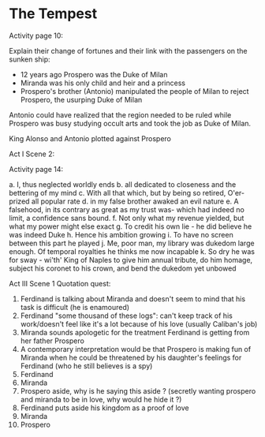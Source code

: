 
# The Tempest 

Activity page 10:

Explain their change of fortunes and their link with the passengers on the sunken ship:

* 12 years ago Prospero was the Duke of Milan
* Miranda was his only child and heir and a princess
* Prospero's brother (Antonio) manipulated the people of Milan to reject Prospero, the usurping Duke of Milan

Antonio could have realized that the region needed to be ruled while Prospero was busy studying occult arts and took the job as Duke of Milan. 

King Alonso and Antonio plotted against Prospero

Act I Scene 2:

Activity page 14:

a. I, thus neglected worldly ends
b. all dedicated to closeness and the bettering of my mind
c. With all that which, but by being so retired, O'er-prized all popular rate
d. in my false brother awaked an evil nature
e. A falsehood, in its contrary as great as my trust was- which had indeed no limit, a confidence sans bound.
f. Not only what my revenue yielded, but what my power might else exact
g. To credit his own lie - he did believe he was indeed Duke
h. Hence his ambition growing
i. To have no screen between this part he played
j. Me, poor man, my library was dukedom large enough. Of temporal royalties he thinks me now incapable
k. So dry he was for sway - wi'th' King of Naples to give him annual tribute, do him homage, subject his coronet to his crown, and bend the dukedom yet unbowed

Act III Scene 1 Quotation quest:

1. Ferdinand is talking about Miranda and doesn't seem to mind that his task is difficult (he is enamoured)
2. Ferdinand "some thousand of these logs": can't keep track of his work/doesn't feel like it's a lot because of his love (usually Caliban's job) 
3. Miranda sounds apologetic for the treatment Ferdinand is getting from her father Prospero
4. A contemporary interpretation would be that Prospero is making fun of Miranda when he could be threatened by his daughter's feelings for Ferdinand (who he still believes is a spy)
5. Ferdinand
6. Miranda
7. Prospero aside, why is he saying this aside ? (secretly wanting prospero and miranda to be in love, why would he hide it ?)
8. Ferdinand puts aside his kingdom as a proof of love
9. Miranda
10. Prospero 

<!--stackedit_data:
eyJoaXN0b3J5IjpbLTEwMzc2OTc0MjgsMTM1NTg3NTIwNSwtOD
Y4ODY1OTYxLDE4MTE2MDQ1NDcsLTIwNzMzNjcxNiwxNTA2MjY2
NjQ4LC01NzI4MTQ4MjYsLTE2MzIwNDg4NjcsLTE1MDE2MTMyOD
AsLTU2ODkwMDY0MF19
-->